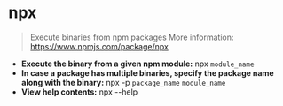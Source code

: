 # npx
> Execute binaries from npm packages
> More information: <https://www.npmjs.com/package/npx>
- **Execute the binary from a given npm module:**
npx `module_name`
- **In case a package has multiple binaries, specify the package name along with the binary:**
npx -p `package_name` `module_name`
- **View help contents:**
npx --help
